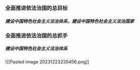 
### 全面推进依法治国的总目标

##### 建设中国特色社会主义法治体系，建设中国特色社会主义法治国家
### 全面推进依法治国的总抓手

##### 建设中国特色社会主义法治体系
![[Pasted image 20231223235456.png]]